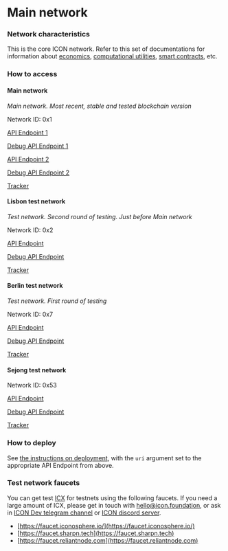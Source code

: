 # Main network

### Network characteristics

This is the core ICON network. Refer to this set of documentations for information about [economics](../../concepts/economics/), [computational utilities](../../concepts/blockchain-components/), [smart contracts](../smart-contracts/), etc.

### How to access

#### Main network

_Main network. Most recent, stable and tested blockchain version_

Network ID: 0x1

[API Endpoint 1](https://ctz.solidwallet.io/api/v3)

[Debug API Endpoint 1](https://ctz.solidwallet.io/api/v3d)

[API Endpoint 2](https://api.icon.community/api/v3)

[Debug API Endpoint 2](https://api.icon.community/api/v3d)

[Tracker](https://tracker.icon.community)

#### Lisbon test network

_Test network. Second round of testing. Just before Main network_

Network ID: 0x2

[API Endpoint](https://lisbon.net.solidwallet.io/api/v3)

[Debug API Endpoint](https://lisbon.net.solidwallet.io/api/v3d)

[Tracker](https://tracker.lisbon.icon.community)

#### Berlin test network

_Test network. First round of testing_

Network ID: 0x7

[API Endpoint](https://berlin.net.solidwallet.io/api/v3)

[Debug API Endpoint](https://berlin.net.solidwallet.io/api/v3d)

[Tracker](https://tracker.berlin.icon.community)

#### Sejong test network

Network ID: 0x53

[API Endpoint](https://sejong.net.solidwallet.io/api/v3)

[Debug API Endpoint](https://sejong.net.solidwallet.io/api/v3d)

[Tracker](https://tracker.sejong.icon.community)

### How to deploy

See [the instructions on deployment](../smart-contracts/deploying-smart-contracts.md), with the `uri` argument set to the appropriate API Endpoint from above.

### Test network faucets

You can get test [ICX](../../concepts/economics/icx.md) for testnets using the following faucets. If you need a large amount of ICX, please get in touch with [hello@icon.foundation](mailto:hello@icon.foundation), or ask in [ICON Dev telegram channel](https://t.me/icondevs) or [ICON discord server](https://discord.com/invite/7a75Hf3cFm).

* [https://faucet.iconosphere.io/](https://faucet.iconosphere.io/)
* [https://faucet.sharpn.tech](https://faucet.sharpn.tech)
* [https://faucet.reliantnode.com](https://faucet.reliantnode.com)
